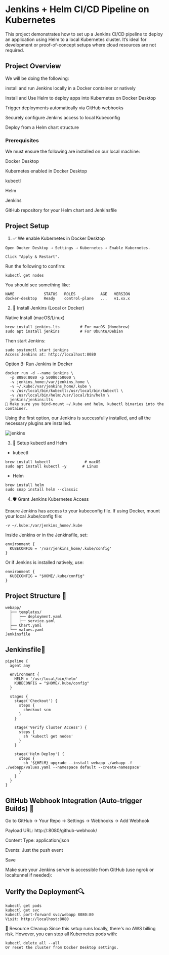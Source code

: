 # Jenkins + Helm CI/CD Pipeline on Kubernetes
This project demonstrates how to set up a Jenkins CI/CD pipeline to deploy an application using Helm to a local Kubernetes cluster. It’s ideal for development or proof-of-concept setups where cloud resources are not required.

## Project Overview
We will be doing the following:

install and run Jenkins locally in a Docker container or natively

Install and Use Helm to deploy apps into Kubernetes on Docker Desktop

Trigger deployments automatically via GitHub webhooks

Securely configure Jenkins access to local Kubeconfig

Deploy from a Helm chart structure

### Prerequisites

We must ensure the following are installed on our local machine:

Docker Desktop

Kubernetes enabled in Docker Desktop

kubectl

Helm

Jenkins

GitHub repository for your Helm chart and Jenkinsfile


## Project Setup

1. ✅ We enable Kubernetes in Docker Desktop

```
Open Docker Desktop → Settings → Kubernetes → Enable Kubernetes.

Click "Apply & Restart".
```
Run the following to confirm:

```
kubectl get nodes
```

You should see something like:

```
NAME             STATUS   ROLES           AGE   VERSION
docker-desktop   Ready    control-plane   ...   v1.xx.x
```

2. 🚀 Install Jenkins (Local or Docker)

Native Install (macOS/Linux)
```
brew install jenkins-lts         # For macOS (Homebrew)
sudo apt install jenkins         # For Ubuntu/Debian
```

Then start Jenkins:
```
sudo systemctl start jenkins
Access Jenkins at: http://localhost:8080
```
Option B: Run Jenkins in Docker
```
docker run -d --name jenkins \
  -p 8080:8080 -p 50000:50000 \
  -v jenkins_home:/var/jenkins_home \
  -v ~/.kube:/var/jenkins_home/.kube \
  -v /usr/local/bin/kubectl:/usr/local/bin/kubectl \
  -v /usr/local/bin/helm:/usr/local/bin/helm \
  jenkins/jenkins:lts
🔐 Make sure you bind-mount ~/.kube and helm, kubectl binaries into the container.
```
Using the first option, our Jenkins is successfully installed, and all the necessary plugins are installed.

![jenkins](https://i.postimg.cc/Xvp5XjBt/Screenshot-2025-07-16-060119.png)

3. 🔧 Setup kubectl and Helm

* kubectl
```
brew install kubectl               # macOS
sudo apt install kubectl -y       # Linux
```
* Helm
```
brew install helm
sudo snap install helm --classic
```

4. 🛡️ Grant Jenkins Kubernetes Access

Ensure Jenkins has access to your kubeconfig file. If using Docker, mount your local .kube/config file:

```
-v ~/.kube:/var/jenkins_home/.kube
```
Inside Jenkins or in the Jenkinsfile, set:
```
environment {
  KUBECONFIG = '/var/jenkins_home/.kube/config'
}
```
Or if Jenkins is installed natively, use:
```
environment {
  KUBECONFIG = "$HOME/.kube/config"
}
```
 ## Project Structure 📁

```
webapp/
  ├── templates/
  │   ├── deployment.yaml
  │   ├── service.yaml
  ├── Chart.yaml
  └── values.yaml
Jenkinsfile
```

## Jenkinsfile📝

```
pipeline {
  agent any

  environment {
    HELM = '/usr/local/bin/helm'
    KUBECONFIG = "$HOME/.kube/config"
  }

  stages {
    stage('Checkout') {
      steps {
        checkout scm
      }
    }

    stage('Verify Cluster Access') {
      steps {
        sh 'kubectl get nodes'
      }
    }

    stage('Helm Deploy') {
      steps {
        sh '${HELM} upgrade --install webapp ./webapp -f ./webapp/values.yaml --namespace default --create-namespace'
      }
    }
  }
}
```


## GitHub Webhook Integration (Auto-trigger Builds) 🔄 

Go to GitHub → Your Repo → Settings → Webhooks → Add Webhook

Payload URL: http://<your-local-ip>:8080/github-webhook/

Content Type: application/json

Events: Just the push event

Save

Make sure your Jenkins server is accessible from GitHub (use ngrok or localtunnel if needed):



## Verify the Deployment🔍
```
kubectl get pods
kubectl get svc
kubectl port-forward svc/webapp 8080:80
Visit: http://localhost:8080
```

💸 Resource Cleanup
Since this setup runs locally, there's no AWS billing risk. However, you can stop all Kubernetes pods with:
```
kubectl delete all --all
Or reset the cluster from Docker Desktop settings.
```

